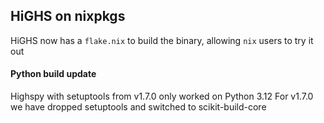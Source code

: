 ## HiGHS on nixpkgs

HiGHS now has a `flake.nix` to build the binary, allowing `nix` users to try it out

#### Python build update

Highspy with setuptools from v1.7.0 only worked on Python 3.12
For v1.7.0 we have dropped setuptools and switched to scikit-build-core
